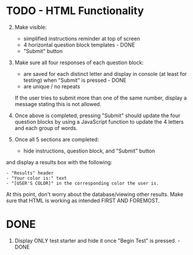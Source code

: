 # TODO - HTML Functionality

2. Make visible:
    - simplified instructions reminder at top of screen
    - 4 horizontal question block templates - DONE
    - "Submit" button

3. Make sure all four responses of each question block:
    - are saved for each distinct letter and display in console (at least for testing) when "Submit" is pressed - DONE
    - are unique / no repeats

    If the user tries to submit more than one of the same number, display a message stating this is not allowed.

4. Once above is completed, pressing "Submit" should update the four question blocks by using a JavaScript function to update the 4 letters and each group of words.

5. Once all 5 sections are completed:
    - hide instructions, question block, and "Submit" button

and display a results box with the following:
    
    - "Results" header
    - "Your color is:" text
    - "[USER'S COLOR]" in the corresponding color the user is.

At this point, don't worry about the database/viewing other results. Make sure that HTML is working as intended FIRST AND FOREMOST.

# DONE

1. Display ONLY test starter and hide it once "Begin Test" is pressed. - DONE
